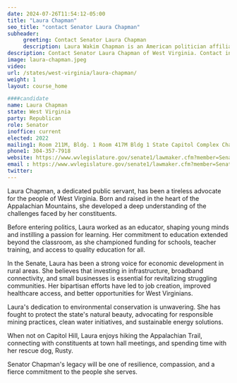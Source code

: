```yaml
---
date: 2024-07-26T11:54:12-05:00
title: "Laura Chapman"
seo_title: "contact Senator Laura Chapman"
subheader:
     greeting: Contact Senator Laura Chapman
     description: Laura Wakim Chapman is an American politician affiliated with the Republican Party. She serves as a member of the West Virginia State Senate, representing District 1. She assumed office on December 1, 2022.
description: Contact Senator Laura Chapman of West Virginia. Contact information for Laura Chapman includes email address, phone number, and mailing address.
image: laura-chapman.jpeg
video:
url: /states/west-virginia/laura-chapman/
weight: 1
layout: course_home

####candidate
name: Laura Chapman
state: West Virginia
party: Republican
role: Senator
inoffice: current
elected: 2022
mailing1: Room 211M, Bldg. 1 Room 417M Bldg 1 State Capitol Complex Charleston, WV 25305
phone1: 304-357-7918
website: https://www.wvlegislature.gov/senate1/lawmaker.cfm?member=Senator%20Chapman/
email : https://www.wvlegislature.gov/senate1/lawmaker.cfm?member=Senator%20Chapman/
twitter:
---
```

Laura Chapman, a dedicated public servant, has been a tireless advocate for the people of West Virginia. Born and raised in the heart of the Appalachian Mountains, she developed a deep understanding of the challenges faced by her constituents.

Before entering politics, Laura worked as an educator, shaping young minds and instilling a passion for learning. Her commitment to education extended beyond the classroom, as she championed funding for schools, teacher training, and access to quality education for all.

In the Senate, Laura has been a strong voice for economic development in rural areas. She believes that investing in infrastructure, broadband connectivity, and small businesses is essential for revitalizing struggling communities. Her bipartisan efforts have led to job creation, improved healthcare access, and better opportunities for West Virginians.

Laura's dedication to environmental conservation is unwavering. She has fought to protect the state's natural beauty, advocating for responsible mining practices, clean water initiatives, and sustainable energy solutions.

When not on Capitol Hill, Laura enjoys hiking the Appalachian Trail, connecting with constituents at town hall meetings, and spending time with her rescue dog, Rusty.

Senator Chapman's legacy will be one of resilience, compassion, and a fierce commitment to the people she serves.
